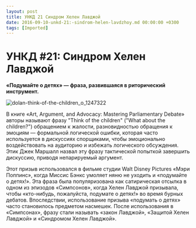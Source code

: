 ```yaml
---
layout: post
title: УНКД 21 Синдром Хелен Лавджой
date: 2016-09-10-unkd-21:-sindrom-helen-lavdzhoy.md 00:00:00 +0300
tags: [Imported]
---
```

#  УНКД #21: Синдром Хелен Лавджой

**«Подумайте о детях» — фраза, развившаяся в риторический инструмент.**

![dolan-think-of-the-children_o_1247322](https://vlaim.s3.amazonaws.com/uploads/2016/09/dolan-think-of-the-children_o_1247322.jpg)

В книге «Art, Argument, and Advocacy: Mastering Parliamentary Debate» авторы называют фразу "Think of the children" ("What about the children?") обращением к жалости, разновидностью обращения к эмоциям — формальной логической ошибки, которая часто используется в дискуссиях спорщиками, чтобы эмоционально воздействовать на аудиторию и избежать логического обсуждения. 
Этик Джек Маршалл назвал эту фразу тактической попыткой завершить дискуссию, приводя непарируемый аргумент. 

Этот призыв использовался в фильме студии Walt Disney Pictures «Мэри Поппинс», когда Миссис Бэнкс умоляет няню не уходить и «подумайте о детях!». Эта фраза была популяризована как сатирическая отсылка в одном из эпизодов «Симпсонов», когда Хелен Лавджой призывала, чтобы «кто-нибудь, пожалуйста, подумате о детях!» во время бурных дебатов. Впоследствии, использование призыва «подумать о детях» часто становилось предметом насмешек. После использования в «Симпсонах», фразу стали называть «закон Лавджой», «Защитой Хелен Лавджой» и «Синдромом Хелен Лавджой».